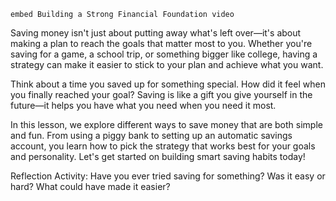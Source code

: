 `embed Building a Strong Financial Foundation video`

Saving money isn't just about putting away what's left over—it's about making a plan to reach the goals that matter most to you. Whether you're saving for a game, a school trip, or something bigger like college, having a strategy can make it easier to stick to your plan and achieve what you want.

Think about a time you saved up for something special. How did it feel when you finally reached your goal? Saving is like a gift you give yourself in the future—it helps you have what you need when you need it most.

In this lesson, we explore different ways to save money that are both simple and fun. From using a piggy bank to setting up an automatic savings account, you learn how to pick the strategy that works best for your goals and personality. Let's get started on building smart saving habits today!

Reflection Activity: Have you ever tried saving for something? Was it easy or hard? What could have made it easier?